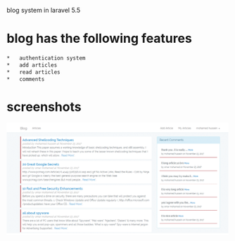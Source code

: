blog system in laravel 5.5 

blog has the following features
===============================
	*	authentication system 
	*	add articles 
	*	read articles 
	*	comments
	
screenshots
==========
![demo Screenshots]( https://github.com/mo7amed-hussein/Laravel-blog/blob/master/pic/shots.gif?raw=true )	
	